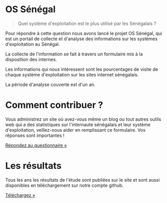 OS Sénégal
===================

> Quel système d'exploitation est le plus utilisé par les Sénégalais ?

Pour répondre à cette question nous avons lancé le projet OS Sénégal, qui est un portail de collecte et d'analyse des informations sur les systèmes d'exploitation au Sénégal.

La collecte de l'information se fait à travers un formulaire mis à la disposition des internes.

Les informations qui nous intéressent sont les pourcentages de visite de chaque système d'exploitation sur les sites internet sénégalais.

La période d'analyse couverte est d'un an.

# Comment contribuer ?
Vous administrez un site où avez-vous même un blog ou tout autres outils web qui a des statistiques sur l'internaute sénégalais et leur système d'exploitation, veillez-nous aider en remplissant ce formulaire. Vos réponses sont importantes !

[Répondez au questionnaire »](http://www.surveymonkey.com/s/SJJYPMZ)

# Les résultats
Tous les ans les résultats de l'étude sont publiées sur le site et sont aussi disponibles en téléchargement sur notre compte github.

[Téléchargez »](https://github.com/ossenegal/ossenegal.github.io/tree/master/survey)
